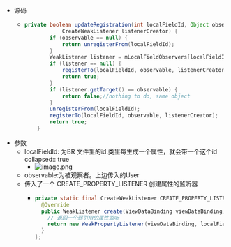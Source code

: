 - 源码
	- ```java
	  private boolean updateRegistration(int localFieldId, Object observable,
	              CreateWeakListener listenerCreator) {
	          if (observable == null) {
	              return unregisterFrom(localFieldId);
	          }
	          WeakListener listener = mLocalFieldObservers[localFieldId];
	          if (listener == null) {
	              registerTo(localFieldId, observable, listenerCreator);
	              return true;
	          }
	          if (listener.getTarget() == observable) {
	              return false;//nothing to do, same object
	          }
	          unregisterFrom(localFieldId);
	          registerTo(localFieldId, observable, listenerCreator);
	          return true; 
	      }
	  ```
- 参数
	- localFieldId: 为BR 文件里的id.类里每生成一个属性，就会带一个这个id
	  collapsed:: true
		- ![image.png](../assets/image_1691657414272_0.png)
	- observable:为被观察者。上边传入的User
	- 传入了一个 CREATE_PROPERTY_LISTENER 创建属性的监听器
		- ```java
		  private static final CreateWeakListener CREATE_PROPERTY_LISTENER = new CreateWeakListener() {
		    @Override
		    public WeakListener create(ViewDataBinding viewDataBinding, int localFieldId) {
		      // 返回一个弱引用的属性监听
		      return new WeakPropertyListener(viewDataBinding, localFieldId).getListener();
		    }
		  };
		  ```